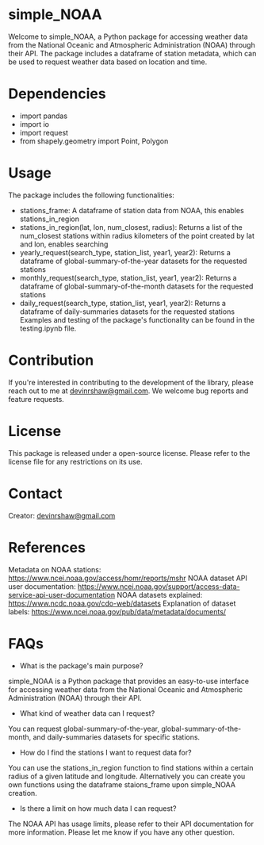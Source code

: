 # simple_NOAA

Welcome to simple_NOAA, a Python package for accessing weather data from the National Oceanic and Atmospheric Administration (NOAA) through their API. The package includes a dataframe of station metadata, which can be used to request weather data based on location and time.

# Dependencies
- import pandas
- import io
- import request
- from shapely.geometry import Point, Polygon
# Usage
The package includes the following functionalities:

- stations_frame: A dataframe of station data from NOAA, this enables stations_in_region
- stations_in_region(lat, lon, num_closest, radius): Returns a list of the num_closest stations within radius kilometers of the point created by lat and lon, enables searching 
- yearly_request(search_type, station_list, year1, year2): Returns a dataframe of global-summary-of-the-year datasets for the requested stations
- monthly_request(search_type, station_list, year1, year2): Returns a dataframe of global-summary-of-the-month datasets for the requested stations
- daily_request(search_type, station_list, year1, year2): Returns a dataframe of daily-summaries datasets for the requested stations
Examples and testing of the package's functionality can be found in the testing.ipynb file.

# Contribution
If you're interested in contributing to the development of the library, please reach out to me at devinrshaw@gmail.com. We welcome bug reports and feature requests.

# License
This package is released under a open-source license. Please refer to the license file for any restrictions on its use.

# Contact
Creator: devinrshaw@gmail.com

# References
Metadata on NOAA stations: https://www.ncei.noaa.gov/access/homr/reports/mshr
NOAA dataset API user documentation: https://www.ncei.noaa.gov/support/access-data-service-api-user-documentation
NOAA datasets explained: https://www.ncdc.noaa.gov/cdo-web/datasets
Explanation of dataset labels: https://www.ncei.noaa.gov/pub/data/metadata/documents/
# FAQs
- What is the package's main purpose?

simple_NOAA is a Python package that provides an easy-to-use interface for accessing weather data from the National Oceanic and Atmospheric Administration (NOAA) through their API.

- What kind of weather data can I request?

You can request global-summary-of-the-year, global-summary-of-the-month, and daily-summaries datasets for specific stations.

- How do I find the stations I want to request data for?

You can use the stations_in_region function to find stations within a certain radius of a given latitude and longitude. Alternatively you can create you own functions using the dataframe staions_frame upon simple_NOAA creation.

- Is there a limit on how much data I can request?

The NOAA API has usage limits, please refer to their API documentation for more information.
Please let me know if you have any other question.
